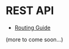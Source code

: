 # REST API

* [Routing Guide](https://gist.github.com/rvlb-19/b44f923ed86e500f5629179d43c54a31)

(more to come soon...)
